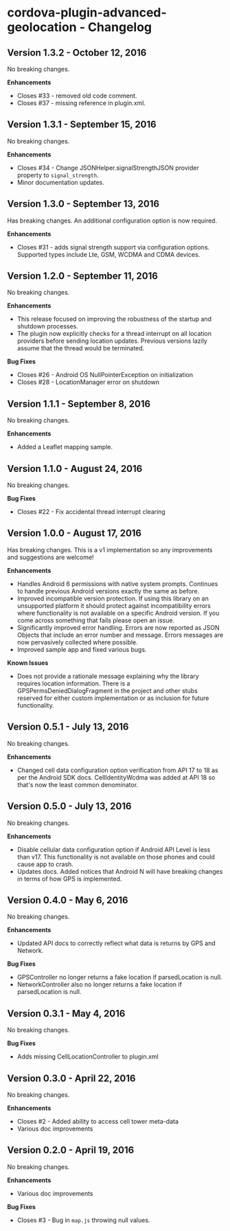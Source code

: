 # cordova-plugin-advanced-geolocation - Changelog

## Version 1.3.2 - October 12, 2016

No breaking changes.

**Enhancements**
* Closes #33 - removed old code comment.
* Closes #37 - missing reference in plugin.xml.

## Version 1.3.1 - September 15, 2016

No breaking changes.

**Enhancements**
* Closes #34 - Change JSONHelper.signalStrengthJSON provider property to `signal_strength`.
* Minor documentation updates.

## Version 1.3.0 - September 13, 2016

Has breaking changes. An additional configuration option is now required.

**Enhancements**
* Closes #31 - adds signal strength support via configuration options. Supported types include Lte, GSM, WCDMA and CDMA devices.

## Version 1.2.0 - September 11, 2016

No breaking changes.

**Enhancements**
* This release focused on improving the robustness of the startup and shutdown processes.
* The plugin now explicitly checks for a thread interrupt on all location providers before sending location updates. Previous versions lazily assume that the thread would be terminated. 

**Bug Fixes**
* Closes #26 - Android OS NullPointerException on initialization
* Closes #28 - LocationManager error on shutdown

## Version 1.1.1 - September 8, 2016

No breaking changes.

**Enhancements**
* Added a Leaflet mapping sample.

## Version 1.1.0 - August 24, 2016

No breaking changes.

**Bug Fixes**
* Closes #22 - Fix accidental thread interrupt clearing


## Version 1.0.0 - August 17, 2016

Has breaking changes. This is a v1 implementation so any improvements and suggestions are welcome!

**Enhancements**
* Handles Android 6 permissions with native system prompts. Continues to handle previous Android versions exactly the same as before. 
* Improved incompatible version protection. If using this library on an unsupported platform it should protect against incompatibility errors where functionality is not available on a specific Android version. If you come across something that fails please open an issue.
* Significantly improved error handling. Errors are now reported as JSON Objects that include an error number and message. Errors messages are now pervasively collected where possible.
* Improved sample app and fixed various bugs. 

**Known Issues**
* Does not provide a rationale message explaining why the library requires location information. There is a GPSPermsDeniedDialogFragment in the project and other stubs reserved for either custom implementation or as inclusion for future functionality.


## Version 0.5.1 - July 13, 2016

No breaking changes.

**Enhancements**
* Changed cell data configuration option verification from API 17 to 18 as per the Android SDK docs. CellIdentityWcdma was added at API 18 so that's now the least common denominator.

## Version 0.5.0 - July 13, 2016

No breaking changes.

**Enhancements**
* Disable cellular data configuration option if Android API Level is less than v17. This functionality is not available on those phones and could cause app to crash.
* Updates docs. Added notices that Android N will have breaking changes in terms of how GPS is implemented.

## Version 0.4.0 - May 6, 2016

No breaking changes.

**Enhancements**
* Updated API docs to correctly reflect what data is returns by GPS and Network.

**Bug Fixes**
* GPSController no longer returns a fake location if parsedLocation is null.
* NetworkController also no longer returns a fake location if parsedLocation is null. 

## Version 0.3.1 - May 4, 2016

No breaking changes.

**Bug Fixes**
* Adds missing CellLocationController to plugin.xml

## Version 0.3.0 - April 22, 2016

No breaking changes.

**Enhancements**
* Closes #2 - Added ability to access cell tower meta-data
* Various doc improvements

## Version 0.2.0 - April 19, 2016

No breaking changes.

**Enhancements**
* Various doc improvements

**Bug Fixes**
* Closes #3 - Bug in `map.js` throwing null values.